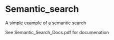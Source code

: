 # Semantic_search
A simple example of a semantic search

See Semantic_Search_Docs.pdf for documenation
